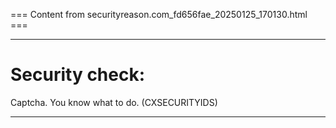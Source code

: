 === Content from securityreason.com_fd656fae_20250125_170130.html ===


---

# Security check:

Captcha. You know what to do. (CXSECURITYIDS)

---


